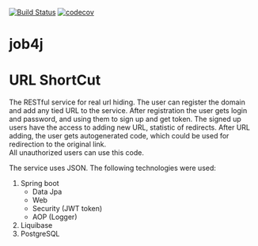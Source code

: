 [![Build Status](https://travis-ci.org/RomanMozhaev/job4j_url_shortcut.svg?branch=master)](https://travis-ci.org/RomanMozhaev/job4j_url_shortcut)
[![codecov](https://codecov.io/gh/RomanMozhaev/job4j_url_shortcut/branch/master/graph/badge.svg)](https://codecov.io/gh/RomanMozhaev/job4j_url_shortcut)
# job4j
# URL ShortCut
The RESTful service for real url hiding.
The user can register the domain and add any tied URL to the service.
After registration the user gets login and password, and using them to sign up and get token.
The signed up users have the access to adding new URL, statistic of redirects.
After URL adding, the user gets autogenerated code, which could be used for redirection to the original link.  
All unauthorized users can use this code.

The service uses JSON. 
The following technologies were used:
1. Spring boot
   - Data Jpa
   - Web
   - Security (JWT token)
   - AOP (Logger) 
2. Liquibase
3. PostgreSQL


 
